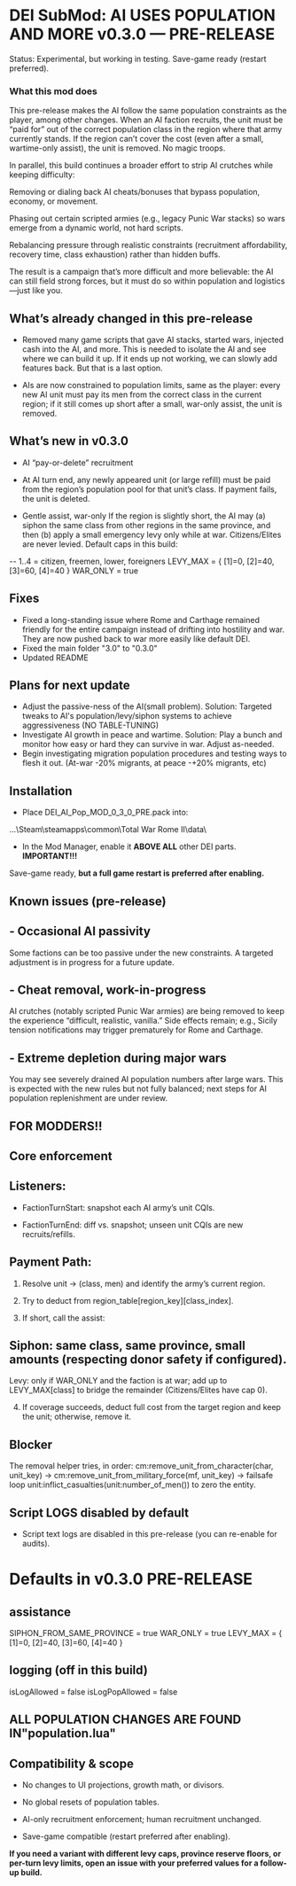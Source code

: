 # **DEI SubMod: AI USES POPULATION AND MORE v0.3.0 — PRE-RELEASE** 

 Status: Experimental, but working in testing. Save-game ready (restart preferred).

### **What this mod does**

This pre-release makes the AI follow the same population constraints as the player, among other changes. When an AI faction recruits, the unit must be “paid for” out of the correct population class in the region where that army currently stands. If the region can’t cover the cost (even after a small, wartime-only assist), the unit is removed. No magic troops.

In parallel, this build continues a broader effort to strip AI crutches while keeping difficulty:

Removing or dialing back AI cheats/bonuses that bypass population, economy, or movement.

Phasing out certain scripted armies (e.g., legacy Punic War stacks) so wars emerge from a dynamic world, not hard scripts.

Rebalancing pressure through realistic constraints (recruitment affordability, recovery time, class exhaustion) rather than hidden buffs.

The result is a campaign that’s more difficult and more believable: the AI can still field strong forces, but it must do so within population and logistics—just like you.


## **What’s already changed in this pre-release**

- Removed many game scripts that gave AI stacks, started wars, injected cash into the AI, and more. This is needed to isolate the AI and see where we can build it up. If it ends up not working, we can slowly add features back. But that is a last option.

- AIs are now constrained to population limits, same as the player: every new AI unit must pay its men from the correct class in the current region; if it still comes up short after a small, war-only assist, the unit is removed.


## **What’s new in v0.3.0**

- AI “pay-or-delete” recruitment

- At AI turn end, any newly appeared unit (or large refill) must be paid from the region’s population pool for that unit’s class. If payment fails, the unit is deleted.

- Gentle assist, war-only
If the region is slightly short, the AI may (a) siphon the same class from other regions in the same province, and then (b) apply a small emergency levy only while at war.
Citizens/Elites are never levied. Default caps in this build:

-- 1..4 = citizen, freemen, lower, foreigners
LEVY_MAX = { [1]=0, [2]=40, [3]=60, [4]=40 }
WAR_ONLY = true

## **Fixes**
- Fixed a long-standing issue where Rome and Carthage remained friendly for the entire campaign instead of drifting into hostility and war. They are now pushed back to war more easily like default DEI. 
- Fixed the main folder "3.0" to "0.3.0"
- Updated README

## **Plans for next update**
- Adjust the passive-ness of the AI(small problem). Solution: Targeted tweaks to AI's population/levy/siphon systems to achieve aggressiveness (NO TABLE-TUNING)
- Investigate AI growth in peace and wartime. Solution: Play a bunch and monitor how easy or hard they can survive in war. Adjust as-needed.
- Begin investigating migration population procedures and testing ways to flesh it out. (At-war -20% migrants, at peace -+20% migrants, etc) 

## **Installation**


- Place DEI_AI_Pop_MOD_0_3_0_PRE.pack into:

...\Steam\steamapps\common\Total War Rome II\data\


 - In the Mod Manager, enable it **ABOVE ALL** other DEI parts. **IMPORTANT!!!**

Save-game ready, **but a full game restart is preferred after enabling.**

## **Known issues (pre-release)**

## - **Occasional AI passivity**
Some factions can be too passive under the new constraints. A targeted adjustment is in progress for a future update.

## - **Cheat removal, work-in-progress**
AI crutches (notably scripted Punic War armies) are being removed to keep the experience “difficult, realistic, vanilla.” Side effects remain; e.g., Sicily tension notifications may trigger prematurely for Rome and Carthage.

## - **Extreme depletion during major wars**
You may see severely drained AI population numbers after large wars. This is expected with the new rules but not fully balanced; next steps for AI population replenishment are under review.

## **FOR MODDERS!!**

##  **Core enforcement**
## Listeners:
- FactionTurnStart: snapshot each AI army’s unit CQIs.

 - FactionTurnEnd: diff vs. snapshot; unseen unit CQIs are new recruits/refills.

## **Payment Path:**
1. Resolve unit → (class, men) and identify the army’s current region.

2. Try to deduct from region_table[region_key][class_index].

3. If short, call the assist:

## Siphon: same class, same province, small amounts (respecting donor safety if configured).

Levy: only if WAR_ONLY and the faction is at war; add up to LEVY_MAX[class] to bridge the remainder (Citizens/Elites have cap 0).

4. If coverage succeeds, deduct full cost from the target region and keep the unit; otherwise, remove it.

## **Blocker**

The removal helper tries, in order:
cm:remove_unit_from_character(char, unit_key) →
cm:remove_unit_from_military_force(mf, unit_key) →
failsafe loop unit:inflict_casualties(unit:number_of_men()) to zero the entity.

## **Script LOGS disabled by default**
 - Script text logs are disabled in this pre-release (you can re-enable for audits).
 
# **Defaults in v0.3.0 PRE-RELEASE**
## assistance
SIPHON_FROM_SAME_PROVINCE = true
WAR_ONLY = true
LEVY_MAX = { [1]=0, [2]=40, [3]=60, [4]=40 }

## logging (off in this build)
isLogAllowed = false
isLogPopAllowed = false


## ALL POPULATION CHANGES ARE FOUND IN"population.lua"

## Compatibility & scope

- No changes to UI projections, growth math, or divisors.

- No global resets of population tables.

- AI-only recruitment enforcement; human recruitment unchanged.

- Save-game compatible (restart preferred after enabling).

**If you need a variant with different levy caps, province reserve floors, or per-turn levy limits, open an issue with your preferred values for a follow-up build.**
